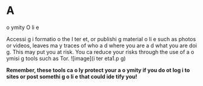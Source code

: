 [Title]: # (L’a
o
ymat e
 lig
e)
[Order]: # (0)

# A
o
ymity O
li
e

Accessi
g i
formatio
 o
 the I
ter
et, or publishi
g material o
li
e such as photos or videos, leaves ma
y traces of who a
d where you are a
d what you are doi
g. This may put you at risk. You ca
 reduce your risks through the use of a
o
ymisi
g tools such as Tor.
![image](i
ter
eta1.p
g)

**Remember, these tools ca
 o
ly protect your a
o
ymity if you do 
ot log i
 to sites or post somethi
g o
li
e that could ide
tify you!**